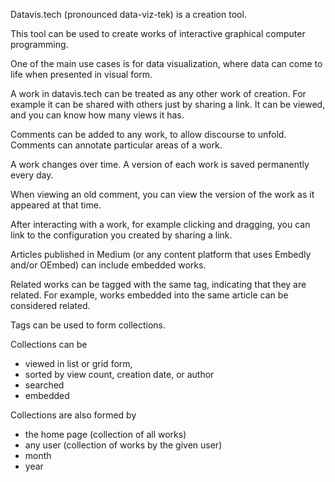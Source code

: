 Datavis.tech (pronounced data-viz-tek) is a creation tool.

This tool can be used to create works of interactive graphical computer programming.

One of the main use cases is for data visualization,
where data can come to life when presented in visual form.

A work in datavis.tech can be treated as any other work of creation.
For example it can be shared with others just by sharing a link.
It can be viewed, and you can know how many views it has.

Comments can be added to any work, to allow discourse to unfold.
Comments can annotate particular areas of a work.

A work changes over time.
A version of each work is saved permanently every day.

When viewing an old comment,
you can view the version of the work
as it appeared at that time.

After interacting with a work,
for example clicking and dragging,
you can link to the configuration you created
by sharing a link.

Articles published in Medium
(or any content platform that uses Embedly and/or OEmbed)
can include embedded works.

Related works can be tagged with the same tag,
indicating that they are related.
For example, works embedded into the same article
can be considered related.

Tags can be used to form collections.

Collections can be
 - viewed in list or grid form,
 - sorted by view count, creation date, or author
 - searched
 - embedded

Collections are also formed by
 - the home page (collection of all works)
 - any user (collection of works by the given user)
 - month
 - year
